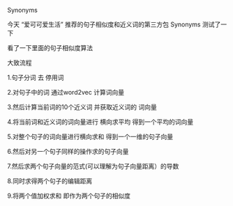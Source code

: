 Synonyms

今天 “爱可可爱生活” 推荐的句子相似度和近义词的第三方包  Synonyms 测试了一下

看了一下里面的句子相似度算法

大致流程

1.句子分词 去 停用词

2.对句子中的词 通过word2vec 计算词向量

3.然后计算当前词的10个近义词  并获取近义词的 词向量

4.将当前词和近义词的词向量进行 横向求平均  得到一个平均的词向量

5.对整个句子的词向量进行横向求和  得到一个一维的句子向量

6.然后对另一个句子同样的操作求的句子向量

7.然后求两个句子向量的范式(可以理解为句子向量距离）的导数

8.同时求得两个句子的编辑距离

9.将两个值加权求和  即作为两个句子的相似度
